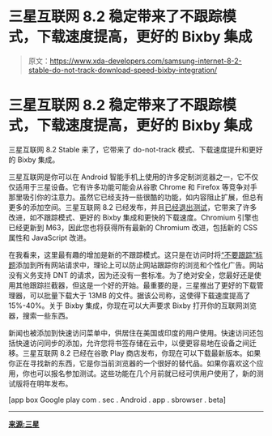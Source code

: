 # 三星互联网 8.2 稳定带来了不跟踪模式，下载速度提高，更好的 Bixby 集成

> 原文：<https://www.xda-developers.com/samsung-internet-8-2-stable-do-not-track-download-speed-bixby-integration/>

# 三星互联网 8.2 稳定带来了不跟踪模式，下载速度提高，更好的 Bixby 集成

三星互联网 8.2 Stable 来了，它带来了 do-not-track 模式、下载速度提升和更好的 Bixby 集成。

三星互联网是你可以在 Android 智能手机上使用的许多定制浏览器之一，它不仅仅适用于三星设备。它有许多功能可能会从谷歌 Chrome 和 Firefox 等竞争对手那里吸引你的注意力。虽然它已经支持一些很酷的功能，如内容阻止扩展，但总有更多的添加空间。三星互联网 8.2 已经发布，并且[已经退出测试](https://www.xda-developers.com/samsung-internet-8-2-beta-do-not-track/)，它带来了许多改进，如不跟踪模式、更好的 Bixby 集成和更快的下载速度。Chromium 引擎也已经更新到 M63，因此您也将获得所有最新的 Chromium 改进，包括新的 CSS 属性和 JavaScript 改进。

在我看来，这里最有趣的增加是新的不跟踪模式。这只是在访问时将[“不要跟踪”标题](https://en.wikipedia.org/wiki/Do_Not_Track)添加到所有网站请求中，理论上可以防止网站跟踪你的浏览和个性化广告。网站没有义务支持 DNT 的请求，因为还没有一套标准。为了绝对安全，您最好还是使用其他跟踪拦截器，但这是一个好的开始。最重要的是，三星推出了更好的下载管理器，可以批量下载大于 13MB 的文件。据该公司称，这使得下载速度提高了 15%-40%。关于 Bixby 集成，你现在可以大声要求 Bixby 打开你的互联网浏览器，搜索一些东西。

新闻也被添加到快速访问菜单中，供居住在美国或印度的用户使用。快速访问还包括快速访问同步的添加，允许您将书签存储在云中，以便更容易地在设备之间迁移。三星互联网 8.2 已经在谷歌 Play 商店发布，你现在可以下载最新版本。如果你正在寻找新的东西，它是你当前浏览器的一个很好的替代品。如果你喜欢这个应用，你也可以报名参加测试。这些功能在几个月前就已经可供用户使用了，新的测试版将在明年发布。

[app box Google play com . sec . Android . app . sbrowser . beta]

* * *

[**来源:三星**](https://medium.com/samsung-internet-dev/8-2-stable-release-is-out-the-door-122cba80b788)